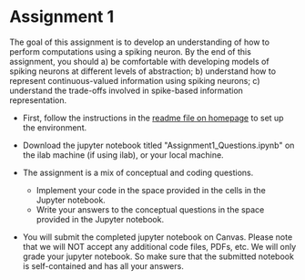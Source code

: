 # Assignment 1 #
The goal of this assignment is to develop an understanding of how to perform computations using a spiking neuron. By the end of this assignment, you should a) be comfortable with developing models of spiking neurons at different levels of abstraction; b) understand how to represent continuous-valued information using spiking neurons; c) understand the trade-offs involved in spike-based information representation. 

* First, follow the instructions in the [readme file on homepage](../README.md) to set up the environment. 

* Download the jupyter notebook titled "Assignment1_Questions.ipynb" on the ilab machine (if using ilab), or your local machine. 

* The assignment is a mix of conceptual and coding questions. 
    * Implement your code in the space provided in the cells in the Jupyter notebook. 
    * Write your answers to the conceptual questions in the space provided in the Jupyter notebook. 
   
* You will submit the completed jupyter notebook on Canvas. Please note that we will NOT accept any additional code files, PDFs, etc. We will only grade your jupyter notebook. So make sure that the submitted notebook is self-contained and has all your answers. 
